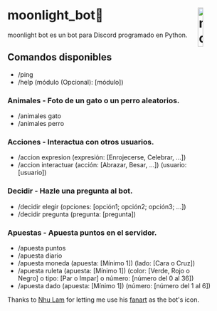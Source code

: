 <h1>moonlight_bot🌙<img src="https://i.imgur.com/45LHMAn.jpg" alt="moonlight🌙 Discord bot icon by Nhu Lam" title="moonlight🌙 Discord bot icon by Nhu Lam" style="width: 15%;" align="right"></h1>

moonlight bot es un bot para Discord programado en Python.

## Comandos disponibles
- /ping
- /help (módulo (Opcional): [módulo])

### Animales - Foto de un gato o un perro aleatorios.
- /animales gato
- /animales perro

### Acciones - Interactua con otros usuarios.
- /accion expresion (expresión: [Enrojecerse, Celebrar, ...])
- /accion interactuar (acción: [Abrazar, Besar, ...]) (usuario: [usuario])

### Decidir - Hazle una pregunta al bot.
- /decidir elegir (opciones: [opción1; opción2; opción3; ...])
- /decidir pregunta (pregunta: [pregunta])

### Apuestas - Apuesta puntos en el servidor.
- /apuesta puntos
- /apuesta diario
- /apuesta moneda (apuesta: [Mínimo 1]) (lado: [Cara o Cruz])
- /apuesta ruleta (apuesta: [Mínimo 1]) (color: [Verde, Rojo o Negro] o tipo: [Par o Impar] o número: [número del 0 al 36])
- /apuesta dado (apuesta: [Mínimo 1]) (número: [número del 1 al 6])

Thanks to [Nhu Lam](https://www.artstation.com/nhulam) for letting me use his [fanart](https://www.artstation.com/artwork/a5KDk) as the bot's icon.
